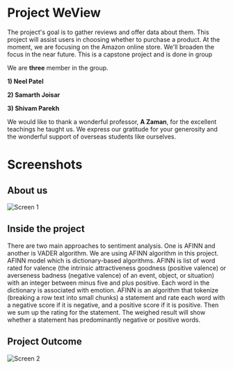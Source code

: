 # Project WeView

The project's goal is to gather reviews and offer data about them. This project will assist users in choosing whether to purchase a product. At the moment, we are focusing on the Amazon online store. We'll broaden the focus in the near future. This is a capstone project and is done in group

We are **three** member in the group.

**1) Neel Patel**

**2) Samarth Joisar**

**3) Shivam Parekh**

We would like to thank a wonderful professor, **A Zaman**, for the excellent teachings he taught us. We express our gratitude for your generosity and the wonderful support of overseas students like ourselves.

# Screenshots

## About us

![Screen 1](https://raw.githubusercontent.com/npatel5302/weview/master/public/images/aboutus.png)

## Inside the project

There are two main approaches to sentiment analysis. One is AFINN and another is VADER algorithm. We are using AFINN algorithm in this project. AFINN model which is dictionary-based algorithms.
AFINN is list of word rated for valence (the intrinsic attractiveness goodness (positive valence) or averseness badness (negative valence) of an event, object, or situation) with an integer between minus five and plus positive. Each word in the dictionary is associated with emotion.
AFINN is an algorithm that tokenize (breaking a row text into small chunks) a statement and rate each word with a negative score if it is negative, and a positive score if it is positive. Then we sum up the rating for the statement. The weighed result will show whether a statement has predominantly negative or positive words.

## Project Outcome

![Screen 2](https://raw.githubusercontent.com/npatel5302/weview/master/public/images/productOutcome.jpeg)
